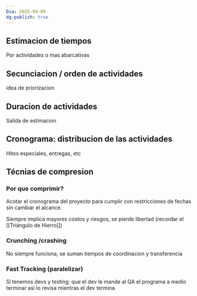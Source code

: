 ```yaml
---
Dia: 2025-04-09
dg-publish: true
---
```

## Estimacion de tiempos 
Por actividades o mas abarcativas
## Secunciacion / orden de actividades 
idea de priorizacion
## Duracion de actividades 
Salida de estimacion

## Cronograma: distribucion de las actividades 
Hitos especiales, entregas, etc
## Técnias de compresion

### Por que comprimir?
Acotar el cronograma del proyecto para cumplir con restricciones de fechas sin cambiar el alcance. 

Siempre implica mayores costos y riesgos, se pierde libertad
(recordar el [[Triángulo de Hierro]])

### Crunching /crashing 
No siempre funciona, se suman tiempos de coordinacion y transferencia

### Fast Tracking (paralelizar)
Si tenemos devs y testing: 
que el dev le mande al QA el programa a medio terminar asi lo revisa mientras el dev termina
